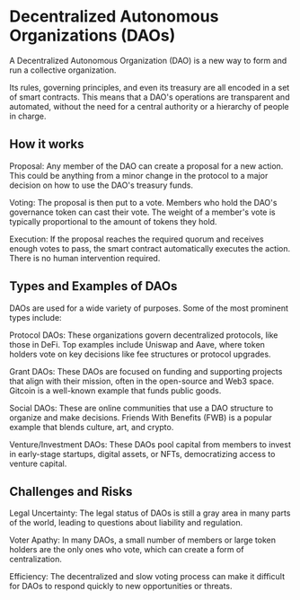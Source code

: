 # Decentralized Autonomous Organizations (DAOs)

A Decentralized Autonomous Organization (DAO) is a new way to form and run a collective organization.

Its rules, governing principles, and even its treasury are all encoded in a set of smart contracts. This means that a DAO's operations are transparent and automated, without the need for a central authority or a hierarchy of people in charge.

## How it works

Proposal: Any member of the DAO can create a proposal for a new action. This could be anything from a minor change in the protocol to a major decision on how to use the DAO's treasury funds.

Voting: The proposal is then put to a vote. Members who hold the DAO's governance token can cast their vote. The weight of a member's vote is typically proportional to the amount of tokens they hold.

Execution: If the proposal reaches the required quorum and receives enough votes to pass, the smart contract automatically executes the action. There is no human intervention required.

## Types and Examples of DAOs

DAOs are used for a wide variety of purposes. Some of the most prominent types include:

Protocol DAOs: These organizations govern decentralized protocols, like those in DeFi. Top examples include Uniswap and Aave, where token holders vote on key decisions like fee structures or protocol upgrades.

Grant DAOs: These DAOs are focused on funding and supporting projects that align with their mission, often in the open-source and Web3 space. Gitcoin is a well-known example that funds public goods.

Social DAOs: These are online communities that use a DAO structure to organize and make decisions. Friends With Benefits (FWB) is a popular example that blends culture, art, and crypto.

Venture/Investment DAOs: These DAOs pool capital from members to invest in early-stage startups, digital assets, or NFTs, democratizing access to venture capital.

## Challenges and Risks

Legal Uncertainty: The legal status of DAOs is still a gray area in many parts of the world, leading to questions about liability and regulation.

Voter Apathy: In many DAOs, a small number of members or large token holders are the only ones who vote, which can create a form of centralization.

Efficiency: The decentralized and slow voting process can make it difficult for DAOs to respond quickly to new opportunities or threats.
